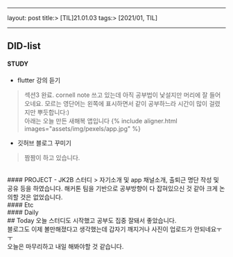 
---

layout:
	post
title:>
	[TIL]21.01.03
tags:>
	[2021/01, TIL]

---

## DID-list
#### STUDY

- flutter 강의 듣기
> 섹션3 완료. cornell note 쓰고 있는데 아직 공부법이 낯설지만 머리에 잘 들어오네요. 모르는 영단어는 왼쪽에 표시하면서 같이 공부하느라 시간이 많이 걸렸지만 뿌듯합니다:)<br>아래는 오늘 만든 새해복 앱입니다
{% include aligner.html images="assets/img/pexels/app.jpg" %}

- 깃허브 블로그 꾸미기
> 짬짬이 하고 있습니다.

<br>
#### PROJECT
- JK2B 스터디
> 자기소개 및 app 채널소개, 출퇴근 명단 작성 및 공유 등을 하였습니다. 해커톤 팀을 기반으로 공부방향이 다 잡혀있으신 것 같아 크게 논의할 것은 없었습니다.

<br>
#### Etc

<br>
#### Daily

<br>
## Today
오늘 스터디도 시작했고 공부도 집중 잘돼서 좋았습니다.<br>
블로그도 이제 볼만해졌다고 생각했는데 갑자기 깨지거나 사진이 업로드가 안되네요ㅜㅜ<br>
오늘은 마무리하고 내일 해봐야할 것 같습니다.
<br><br><br><br>

